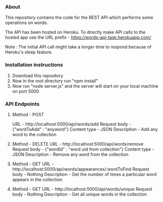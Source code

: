 ### About

This repository contains the code for the REST API which performs some operations on words.

The API has been hosted on Heroku. To directly make API calls to the hosted app use the URL prefix - https://words-api-task.herokuapp.com/

Note : The initial API call might take a longer time to respond because of Heroku's sleep feature.

### Installation instructions

1. Download this repository
2. Now in the root directory run "npm install"
3. Now run "node server.js" and the server will start on your local machine on port 5000

### API Endpoints

1. Method - POST

   URL - http://localhost:5000/api/words/add
   Request body - {"wordToAdd" : "anyword"}
   Content type - JSON
   Description - Add any word to the collection

2. Method - DELETE
   URL - http://localhost:5000/api/words/remove
   Request body - {"wordId" : "word uid from collection"}
   Content type - JSON
   Description - Remove any word from the collection

3. Method - GET
   URL - http://localhost:5000/api/words/appearances/:wordToFind
   Request body - Nothing
   Description - Get the number of times a particular word appears in the collection

4. Method - GET
   URL - http://localhost:5000/api/words/unique
   Request body - Nothing
   Description - Get all unique words in the collection
